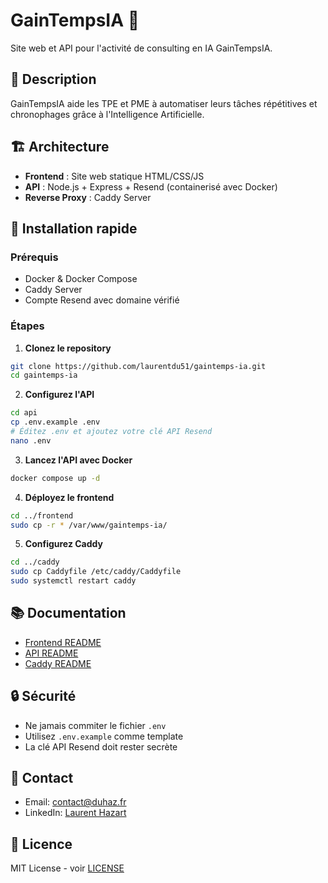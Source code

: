 # GainTempsIA 🚀

Site web et API pour l'activité de consulting en IA GainTempsIA.

## 🎯 Description

GainTempsIA aide les TPE et PME à automatiser leurs tâches répétitives et chronophages grâce à l'Intelligence Artificielle.

## 🏗️ Architecture

- **Frontend** : Site web statique HTML/CSS/JS
- **API** : Node.js + Express + Resend (containerisé avec Docker)
- **Reverse Proxy** : Caddy Server

## 🚀 Installation rapide

### Prérequis
- Docker & Docker Compose
- Caddy Server
- Compte Resend avec domaine vérifié

### Étapes

1. **Clonez le repository**
```bash
git clone https://github.com/laurentdu51/gaintemps-ia.git
cd gaintemps-ia
```

2. **Configurez l'API**
```bash
cd api
cp .env.example .env
# Éditez .env et ajoutez votre clé API Resend
nano .env
```

3. **Lancez l'API avec Docker**
```bash
docker compose up -d
```

4. **Déployez le frontend**
```bash
cd ../frontend
sudo cp -r * /var/www/gaintemps-ia/
```

5. **Configurez Caddy**
```bash
cd ../caddy
sudo cp Caddyfile /etc/caddy/Caddyfile
sudo systemctl restart caddy
```

## 📚 Documentation

- [Frontend README](frontend/README.md)
- [API README](api/README.md)
- [Caddy README](caddy/README.md)

## 🔒 Sécurité

- Ne jamais commiter le fichier `.env`
- Utilisez `.env.example` comme template
- La clé API Resend doit rester secrète

## 📧 Contact

- Email: contact@duhaz.fr
- LinkedIn: [Laurent Hazart](https://www.linkedin.com/in/laurent-hazart-4b9a95329/)

## 📝 Licence

MIT License - voir [LICENSE](LICENSE)
